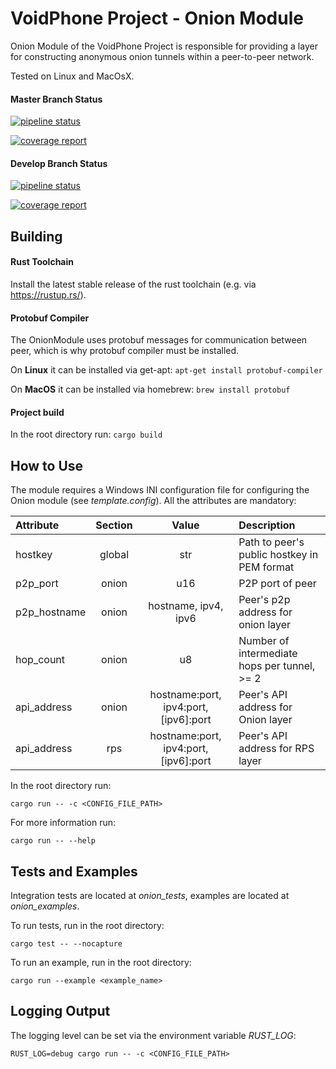 # VoidPhone Project - Onion Module

Onion Module of the VoidPhone Project is responsible for providing a layer for constructing anonymous onion tunnels within a peer-to-peer network.

Tested on Linux and MacOsX.

#### Master Branch Status

[![pipeline status](https://gitlab.lrz.de/netintum/teaching/p2psec_projects_2021/Onion-1/badges/master/pipeline.svg)](https://gitlab.lrz.de/netintum/teaching/p2psec_projects_2021/Onion-1/-/commits/master)

[![coverage report](https://gitlab.lrz.de/netintum/teaching/p2psec_projects_2021/Onion-1/badges/master/coverage.svg)](https://gitlab.lrz.de/netintum/teaching/p2psec_projects_2021/Onion-1/-/commits/master)

#### Develop Branch Status

[![pipeline status](https://gitlab.lrz.de/netintum/teaching/p2psec_projects_2021/Onion-1/badges/develop/pipeline.svg)](https://gitlab.lrz.de/netintum/teaching/p2psec_projects_2021/Onion-1/-/commits/develop)

[![coverage report](https://gitlab.lrz.de/netintum/teaching/p2psec_projects_2021/Onion-1/badges/develop/coverage.svg)](https://gitlab.lrz.de/netintum/teaching/p2psec_projects_2021/Onion-1/-/commits/develop)

## Building

#### Rust Toolchain
Install the latest stable release of the rust toolchain (e.g. via https://rustup.rs/).

#### Protobuf Compiler
The OnionModule uses protobuf messages for communication between peer, which is why protobuf compiler must be installed.

On **Linux** it can be installed via get-apt:  `apt-get install protobuf-compiler`

On **MacOS** it can be installed via homebrew: `brew install protobuf`


#### Project build

In the root directory run: `cargo build`

## How to Use

The module requires a Windows INI configuration file for configuring the Onion module
(see *template.config*). All the attributes are mandatory:

| Attribute    | Section | Value                                 | Description |
| :---------   | :-----: | :---:                                 | :---------- |
| hostkey      | global  | str                                   | Path to peer's public hostkey in PEM format |
| p2p_port     | onion   | u16                                   | P2P port of peer |
| p2p_hostname | onion   | hostname, ipv4, ipv6                  | Peer's p2p address for onion layer |
| hop_count    | onion   | u8                                    | Number of intermediate hops per tunnel, >= 2 |
| api_address  | onion   | hostname:port, ipv4:port, [ipv6]:port | Peer's API address for Onion layer |
| api_address  | rps     | hostname:port, ipv4:port, [ipv6]:port | Peer's API address for RPS layer |



In the root directory run:

```cargo run -- -c <CONFIG_FILE_PATH>```

For more information run:

```cargo run -- --help```

## Tests and Examples

Integration tests are located at *onion_tests*, examples are located at
*onion_examples*.

To run tests, run in the root directory:

```cargo test -- --nocapture```

To run an example, run in the root directory:

```cargo run --example <example_name>```

## Logging Output

The logging level can be set via the environment variable *RUST_LOG*:

`RUST_LOG=debug cargo run -- -c <CONFIG_FILE_PATH>`
